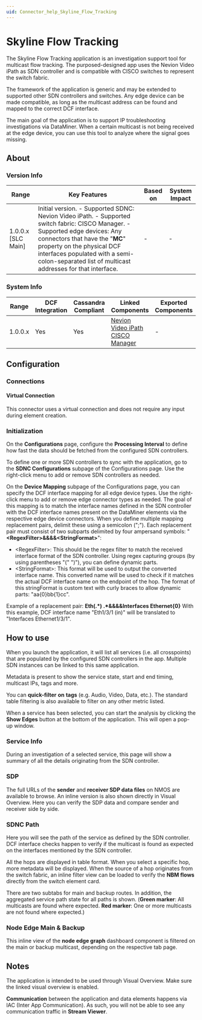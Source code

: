 ```yaml
---
uid: Connector_help_Skyline_Flow_Tracking
---
```


# Skyline Flow Tracking

The Skyline Flow Tracking application is an investigation support tool for multicast flow tracking. The purposed-designed app uses the Nevion Video iPath as SDN controller and is compatible with CISCO switches to represent the switch fabric.

The framework of the application is generic and may be extended to supported other SDN controllers and switches. Any edge device can be made compatible, as long as the multicast address can be found and mapped to the correct DCF interface.

The main goal of the application is to support IP troubleshooting investigations via DataMiner. When a certain multicast is not being received at the edge device, you can use this tool to analyze where the signal goes missing.

## About

### Version Info

| **Range**            | **Key Features**                                                                                                                                                                                                                                                                               | **Based on** | **System Impact** |
|----------------------|------------------------------------------------------------------------------------------------------------------------------------------------------------------------------------------------------------------------------------------------------------------------------------------------|--------------|-------------------|
| 1.0.0.x \[SLC Main\] | Initial version. - Supported SDNC: Nevion Video iPath. - Supported switch fabric: CISCO Manager. - Supported edge devices: Any connectors that have the "**MC**" property on the physical DCF interfaces populated with a semi-colon-separated list of multicast addresses for that interface. | \-           | \-                |

### System Info

| **Range** | **DCF Integration** | **Cassandra Compliant** | **Linked Components**                                                                                                 | **Exported Components** |
|-----------|---------------------|-------------------------|-----------------------------------------------------------------------------------------------------------------------|-------------------------|
| 1.0.0.x   | Yes                 | Yes                     | [Nevion Video iPath](/Driver%20Help/Nevion%20Video%20iPath.aspx) [CISCO Manager](xref:Connector_help_CISCO_Manager) | \-                      |

## Configuration

### Connections

#### Virtual Connection

This connector uses a virtual connection and does not require any input during element creation.

### Initialization

On the **Configurations** page, configure the **Processing Interval** to define how fast the data should be fetched from the configured SDN controllers.

To define one or more SDN controllers to sync with the application, go to the **SDNC Configurations** subpage of the Configurations page. Use the right-click menu to add or remove SDN controllers as needed.

On the **Device Mapping** subpage of the Configurations page, you can specify the DCF interface mapping for all edge device types. Use the right-click menu to add or remove edge connector types as needed. The goal of this mapping is to match the interface names defined in the SDN controller with the DCF interface names present on the DataMiner elements via the respective edge device connectors. When you define multiple mapping replacement pairs, delimit these using a semicolon (";"). Each replacement pair must consist of two subparts delimited by four ampersand symbols: "**\<RegexFilter\>&&&&\<StringFormat\>**":

- \<RegexFilter\>: This should be the regex filter to match the received interface format of the SDN controller. Using regex capturing groups (by using parentheses "(" ")"), you can define dynamic parts.
- \<StringFormat\>: This format will be used to output the converted interface name. This converted name will be used to check if it matches the actual DCF interface name on the endpoint of the hop. The format of this stringFormat is custom text with curly braces to allow dynamic parts: "aa{0}bb{1}cc".

Example of a replacement pair: **Eth(.\*) .\*&&&&Interfaces Ethernet{0}**
With this example, DCF interface name "Eth1/3/1 (in)" will be translated to "Interfaces Ethernet1/3/1".

## How to use

When you launch the application, it will list all services (i.e. all crosspoints) that are populated by the configured SDN controllers in the app. Multiple SDN instances can be linked to this same application.

Metadata is present to show the service state, start and end timing, multicast IPs, tags and more.

You can **quick-filter** **on** **tags** (e.g. Audio, Video, Data, etc.). The standard table filtering is also available to filter on any other metric listed.

When a service has been selected, you can start the analysis by clicking the **Show Edges** button at the bottom of the application. This will open a pop-up window.

### Service Info

During an investigation of a selected service, this page will show a summary of all the details originating from the SDN controller.

### SDP

The full URLs of the **sender** and **receiver SDP data files** on NMOS are available to browse. An inline version is also shown directly in Visual Overview. Here you can verify the SDP data and compare sender and receiver side by side.

### SDNC Path

Here you will see the path of the service as defined by the SDN controller. DCF interface checks happen to verify if the multicast is found as expected on the interfaces mentioned by the SDN controller.

All the hops are displayed in table format. When you select a specific hop, more metadata will be displayed. When the source of a hop originates from the switch fabric, an inline filter view can be loaded to verify the **NBM flows** directly from the switch element card.

There are two subtabs for main and backup routes. In addition, the aggregated service path state for all paths is shown. (**Green marker**: All multicasts are found where expected. **Red marker**: One or more multicasts are not found where expected.)

### Node Edge Main & Backup

This inline view of the **node edge graph** dashboard component is filtered on the main or backup multicast, depending on the respective tab page.

## Notes

The application is intended to be used through Visual Overview. Make sure the linked visual overview is enabled.

**Communication** between the application and data elements happens via IAC (Inter App Communication). As such, you will not be able to see any communication traffic in **Stream Viewer**.
